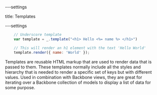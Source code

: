 ---settings

title: Templates

---settings

```js
	// Underscore template
	var template = _.template("<h1> Hello <%= name %> </h1>")

	// This will render an h1 element with the text 'Hello World'
	template.render({ name: 'World' });
```

Templates are reusable HTML markup that are used to render data that is 
passed to them. These templates normally include all the styles and 
hierarchy that is needed to render a specific set of keys but with different 
values. Used in combination with Backbone views, they are great for iterating 
over a Backbone collection of models to display a list of data for some purpose.

